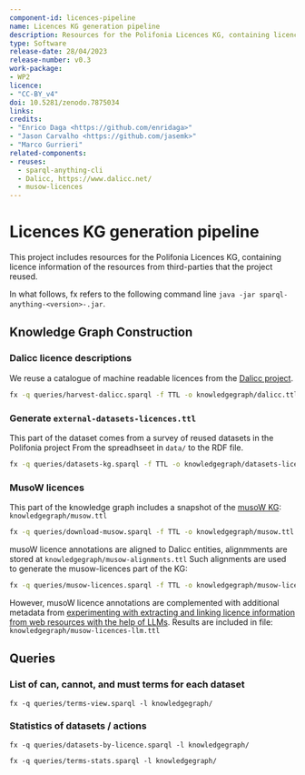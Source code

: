 ```yaml
---
component-id: licences-pipeline
name: Licences KG generation pipeline
description: Resources for the Polifonia Licences KG, containing licence information of the resources from third-parties that the project reused.
type: Software
release-date: 28/04/2023
release-number: v0.3
work-package: 
- WP2
licence: 
- "CC-BY_v4"
doi: 10.5281/zenodo.7875034
links:
credits:
- "Enrico Daga <https://github.com/enridaga>"
- "Jason Carvalho <https://github.com/jasemk>"
- "Marco Gurrieri"
related-components:
- reuses:
  - sparql-anything-cli
  - Dalicc, https://www.dalicc.net/
  - musow-licences
---
```

# Licences KG generation pipeline

This project includes resources for the Polifonia Licences KG, containing licence information of the resources from third-parties that the project reused.

In what follows, fx refers to the following command line `java -jar sparql-anything-<version>-.jar`.
	
## Knowledge Graph Construction

### Dalicc licence descriptions
We reuse a catalogue of machine readable licences from the [Dalicc project](https://www.dalicc.net/).

```bash
fx -q queries/harvest-dalicc.sparql -f TTL -o knowledgegraph/dalicc.ttl
```

### Generate `external-datasets-licences.ttl`
This part of the dataset comes from a survey of reused datasets in the Polifonia project
From the spreadhseet in `data/` to the RDF file.

```bash
fx -q queries/datasets-kg.sparql -f TTL -o knowledgegraph/datasets-licences.ttl
```
### MusoW licences
This part of the knowledge graph includes a snapshot of the [musoW KG](https://projects.dharc.unibo.it/musow/): `knowledgegraph/musow.ttl`

```bash
fx -q queries/download-musow.sparql -f TTL -o knowledgegraph/musow.ttl
```

musoW licence annotations are aligned to Dalicc entities, alignmments are stored at `knowledgegraph/musow-alignments.ttl`
Such alignments are used to generate the musow-licences part of the KG:

```bash
fx -q queries/musow-licences.sparql -f TTL -o knowledgegraph/musow-licences.ttl
```

However, musoW licence annotations are complemented with additional metadata from [experimenting with extracting and linking licence information from web resources with the help of LLMs](https://github.com/polifonia-project/musow-licences-experiments-llm). Results are included in file: `knowledgegraph/musow-licences-llm.ttl`


## Queries 

### List of can, cannot, and must terms for each dataset

```
fx -q queries/terms-view.sparql -l knowledgegraph/
```

### Statistics of datasets / actions

```
fx -q queries/datasets-by-licence.sparql -l knowledgegraph/

fx -q queries/terms-stats.sparql -l knowledgegraph/
```





